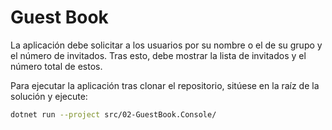 # Guest Book

La aplicación debe solicitar a los usuarios por su nombre o el de su grupo y el número de invitados. Tras esto, debe mostrar la lista de invitados y el número total de estos.

Para ejecutar la aplicación tras clonar el repositorio, sitúese en la raíz de la solución y ejecute:

```zsh
dotnet run --project src/02-GuestBook.Console/
```
